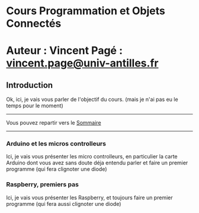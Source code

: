 
# Cours Programmation et Objets Connectés

# Auteur : Vincent Pagé : <vincent.page@univ-antilles.fr>


## Introduction

Ok, ici, je vais vous parler de l'objectif du cours.
(mais je n'ai pas eu le temps pour le moment)

___
Vous pouvez repartir vers le [Sommaire](99_sommaire.md)
___
### Arduino et les micros controlleurs

Ici, je vais vous présenter les micro controlleurs,
en particulier la carte Arduino dont vous avez sans doute déja
entendu parler et faire un premier programme (qui fera clignoter une diode)
### Raspberry, premiers pas

Ici, je vais vous présenter les Raspberry,
et toujours faire un premier programme (qui fera aussi clignoter une diode)
